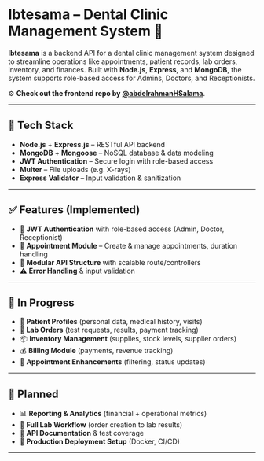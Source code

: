 # Ibtesama – Dental Clinic Management System 🦷

**Ibtesama** is a backend API for a dental clinic management system designed to streamline operations like appointments, patient records, lab orders, inventory, and finances. Built with **Node.js**, **Express**, and **MongoDB**, the system supports role-based access for Admins, Doctors, and Receptionists.

⚙ **Check out the frontend repo by [@abdelrahmanHSalama](https://github.com/abdelrahmanHSalama/ibtesama-dashboard)**.

---


## 🚀 Tech Stack

- **Node.js** + **Express.js** – RESTful API backend
- **MongoDB** + **Mongoose** – NoSQL database & data modeling
- **JWT Authentication** – Secure login with role-based access
- **Multer** – File uploads (e.g. X-rays)
- **Express Validator** – Input validation & sanitization

---

## ✅ Features (Implemented)

- 🔐 **JWT Authentication** with role-based access (Admin, Doctor, Receptionist)
- 📅 **Appointment Module** – Create & manage appointments, duration handling
- 🧩 **Modular API Structure** with scalable route/controllers
- ⚠️ **Error Handling** & input validation

---

## 🔧 In Progress

- 👤 **Patient Profiles** (personal data, medical history, visits)
- 🧪 **Lab Orders** (test requests, results, payment tracking)
- 📦 **Inventory Management** (supplies, stock levels, supplier orders)
- 💰 **Billing Module** (payments, revenue tracking)
- 📌 **Appointment Enhancements** (filtering, status updates)

---

## 🧠 Planned

- 📊 **Reporting & Analytics** (financial + operational metrics)
- 🧪 **Full Lab Workflow** (order creation to lab results)
- 🧾 **API Documentation** & test coverage
- 🚀 **Production Deployment Setup** (Docker, CI/CD)

---
